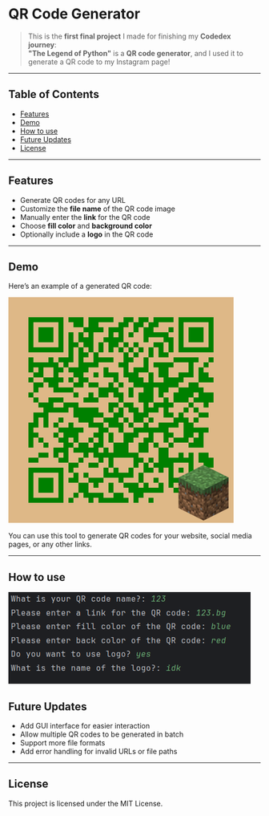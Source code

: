 # QR Code Generator

> This is the **first final project** I made for finishing my **Codedex journey**:  
**"The Legend of Python"** is a **QR code generator**, and I used it to generate a QR code to my Instagram page!  

---

## Table of Contents

- [Features](#features)  
- [Demo](#demo)  
- [How to use](#how-to-use)
- [Future Updates](#future-updates)  
- [License](#license)  

---

## Features

- Generate QR codes for any URL  
- Customize the **file name** of the QR code image  
- Manually enter the **link** for the QR code  
- Choose **fill color** and **background color**  
- Optionally include a **logo** in the QR code  

---

## Demo

Here’s an example of a generated QR code:  

![QR Code Example](demo-qr.png)  

You can use this tool to generate QR codes for your website, social media pages, or any other links.  

---

## How to use
![Usage Example](usage.png)

## Future Updates

- Add GUI interface for easier interaction  
- Allow multiple QR codes to be generated in batch  
- Support more file formats  
- Add error handling for invalid URLs or file paths  

---

## License
This project is licensed under the MIT License.
